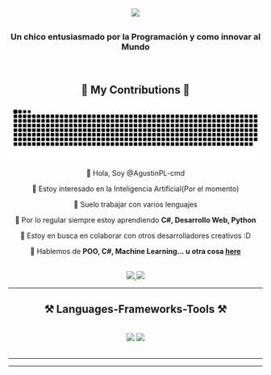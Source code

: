 

<h1 align="center">
    <img src="https://readme-typing-svg.herokuapp.com/?font=Righteous&size=35&center=true&vCenter=true&width=500&height=70&duration=4000&lines=!Hola!+👋;+Soy+Agustín!;" />
</h1>

<h3 align="center">Un chico entusiasmado por la Programación y como innovar al Mundo</h3>

<br/>
<div align="center">
  <h2>🐍 My Contributions 🐍</h2>
  <img alt="snake eating my contributions" src="https://raw.githubusercontent.com/salesp07/salesp07/output/github-contribution-grid-snake.svg" />
  <br/>
</div>
<div align="center">
  
 👋 Hola, Soy @AgustinPL-cmd
  
👀 Estoy interesado en la Inteligencia Artificial(Por el momento)

🔭 Suelo trabajar con varios lenguajes

🌱 Por lo regular siempre estoy aprendiendo **C#, Desarrollo Web, Python**

💞️ Estoy en busca en colaborar con otros desarrolladores creativos :D

💬 Hablemos de **POO, C#, Machine Learning... u otra cosa [here](https://github.com/agustinpl-cmd/agustinpl-cmd/issues)**

<br/>


 </div>
 
<div align="center"> 
  <a href="mailto:pinonagustin3@gmail.com">
    <img src="https://img.shields.io/badge/Gmail-333333?style=for-the-badge&logo=gmail&logoColor=red" />
  </a>
  <a href="www.linkedin.com/in/agustin-pl" target="_blank">
    <img src="https://img.shields.io/badge/LinkedIn-0077B5?style=for-the-badge&logo=linkedin&logoColor=white" target="_blank" />
  </a>
</div>

 <hr/>
 
<h2 align="center">⚒️ Languages-Frameworks-Tools ⚒️</h2>
<br/>
<div align="center">
    <img src="https://skillicons.dev/icons?i=bootstrap,html,css,vscode,github,git" />
    <img src="https://skillicons.dev/icons?i=python,javascript,c,java,sql" /><br>
</div>

<br/>
<hr/>

<hr/>





<!---
AgustinPL-cmd/AgustinPL-cmd is a ✨ special ✨ repository because its `README.md` (this file) appears on your GitHub profile.
You can click the Preview link to take a look at your changes.
--->
